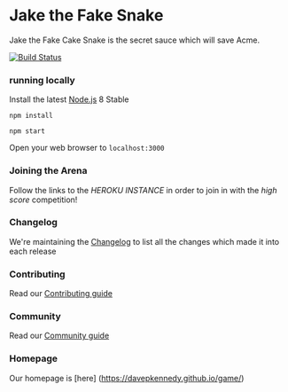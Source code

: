 
# Jake the Fake Snake
Jake the Fake Cake Snake is the secret sauce which will save Acme.

[![Build Status](https://dev.azure.com/davepkennedy/davepkennedy/_apis/build/status/davepkennedy.game?branchName=master)](https://dev.azure.com/davepkennedy/davepkennedy/_build/latest?definitionId=1&branchName=master)

### running locally

Install the latest [Node.js](http://nodejs.org) 8 Stable

`npm install`

`npm start`

Open your web browser to `localhost:3000`

### Joining the Arena

Follow the links to the *HEROKU INSTANCE* in order to join in with the *high score* competition!

### Changelog
We're maintaining the [Changelog](CHANGELOG.md) to list all the changes which made it into each release

### Contributing
Read our [Contributing guide](CONTRIBUTING.md)

### Community
Read our [Community guide](CODE_OF_CONDUCT.md)

### Homepage
Our homepage is [here] (https://davepkennedy.github.io/game/)
